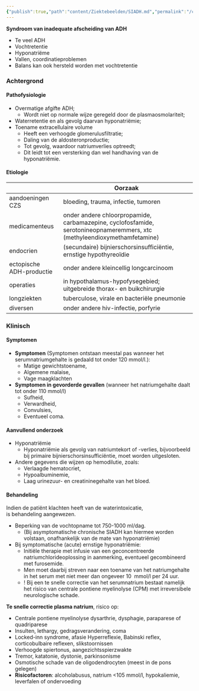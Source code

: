 ```yaml
---
{"publish":true,"path":"content/Ziektebeelden/SIADH.md","permalink":"/content/ziektebeelden/siadh/","title":"SIADH","tags":["Nefrologie","Endocrinologie/Hypofyse"]}
---
```



**Syndroom van inadequate afscheiding van ADH**
-   Te veel ADH
-   Vochtretentie
-   Hyponatriëme
-   Vallen, coordinatieproblemen
-   Balans kan ook hersteld worden met vochtretentie
### Achtergrond
#### Pathofysiologie
- Overmatige afgifte ADH;
	- Wordt niet op normale wijze geregeld door de plasmaosmolariteit;
- Waterretentie en als gevolg daarvan hyponatriëmie;
- Toename extracellulaire volume 
	- Heeft een verhoogde glomerulusfiltratie;
	- Daling van de aldosteronproductie;
	- Tot gevolg, waardoor natriumverlies optreedt;
	- Dit leidt tot een versterking dan wel handhaving van de hyponatriëmie.
#### Etiologie
|         |      Oorzaak                                                  |
| ------------------------ | ----------------------------------------------------------------------------------------- |
| aandoeningen CZS                          |   bloeding, trauma, infectie, tumoren                                                                                        |
| medicamenteus            | onder andere chloorpropamide, carbamazepine, cyclofosfamide, serotonineopnameremmers, xtc (methyleendioxymethamfetamine) |
| endocrien                | (secundaire) bijnierschorsinsufficiëntie, ernstige hypothyreoïdie                         |
| ectopische ADH-productie | onder andere kleincellig longcarcinoom                                                    |
| operaties                | in hypothalamus-hypofysegebied; uitgebreide thorax- en buikchirurgie                      |
| longziekten              | tuberculose, virale en bacteriële pneumonie                                               |
| diversen                 | onder andere hiv-infectie, porfyrie                                                       |


### Klinisch

#### Symptomen
- **Symptomen** (Symptomen ontstaan meestal pas wanneer het serumnatriumgehalte is gedaald tot onder 120 mmol/l.): 
	- Matige gewichtstoename, 
	- Algemene malaise, 
	- Vage maagklachten
- **Symptomen in gevorderde gevallen** (wanneer het natriumgehalte daalt tot onder 110 mmol/l)
	- Sufheid, 
	- Verwardheid, 
	- Convulsies,
	- Eventueel coma.
#### Aanvullend onderzoek
- Hyponatriëmie
	- Hyponatriëmie als gevolg van natriumtekort of -verlies, bijvoorbeeld bij primaire bijnierschorsinsufficiëntie, moet worden uitgesloten.
- Andere gegevens die wijzen op hemodilutie, zoals:
	- Verlaagde hematocriet, 
	- Hypoalbuminemie,
	- Laag urinezuur- en creatininegehalte van het bloed. 


#### Behandeling
Indien de patiënt klachten heeft van de waterintoxicatie, is behandeling aangewezen. 
- Beperking van de vochtopname tot 750-1000 ml/dag. 
	- (Bij asymptomatische chronische SIADH kan hiermee worden volstaan, onafhankelijk van de mate van hyponatriëmie)
- Bij symptomatische (acute) ernstige hyponatriëmie: 
	- Initiële therapie met infusie van een geconcentreerde natriumchlorideoplossing in aanmerking, eventueel gecombineerd met furosemide. 
	- Men moet daarbij streven naar een toename van het natriumgehalte in het serum met niet meer dan ongeveer 10  mmol/l per 24 uur. 
	- ! Bij een te snelle correctie van het serumnatrium bestaat namelijk het risico van centrale pontiene myelinolyse (CPM) met irreversibele neurologische schade.


**Te snelle correctie plasma natrium**, risico op: 
- Centrale pontiene myelinolyse dysarthrie, dysphagie, paraparese of quadriparese 
- Insulten, lethargy, gedragsverandering, coma 
- Locked-inn syndrome, afasie Hyperreflexie, Babinski reflex, corticobulbaire reflexen, slikstoornissen
- Verhoogde spiertonus, aangezichtsspierzwakte 
- Tremor, katatonie, dystonie, parkinsonisme 
- Osmotische schade van de oligodendrocyten (meest in de pons gelegen) 
- **Risicofactoren**: alcoholabusus, natrium <105 mmol/l, hypokaliemie, leverfalen of ondervoeding